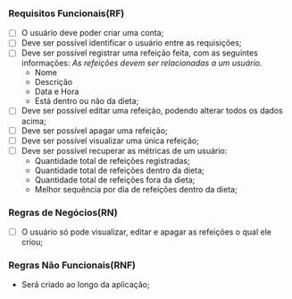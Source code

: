### Requisitos Funcionais(RF)

- [ ] O usuário deve poder criar uma conta;
- [ ] Deve ser possível identificar o usuário entre as requisições;
- [ ] Deve ser possível registrar uma refeição feita, com as seguintes informações:
    *As refeições devem ser relacionadas a um usuário.*
    - Nome
    - Descrição
    - Data e Hora
    - Está dentro ou não da dieta;
- [ ] Deve ser possível editar uma refeição, podendo alterar todos os dados acima;
- [ ] Deve ser possível apagar uma refeição;
- [ ] Deve ser possível visualizar uma única refeição;
- [ ] Deve ser possível recuperar as métricas de um usuário:
    - Quantidade total de refeições registradas;
    - Quantidade total de refeições dentro da dieta;
    - Quantidade total de refeições fora da dieta;
    - Melhor sequência por dia de refeições dentro da dieta;

### Regras de Negócios(RN)
- [ ] O usuário só pode visualizar, editar e apagar as refeições o qual ele criou;

### Regras Não Funcionais(RNF)
- Será criado ao longo da aplicação;
